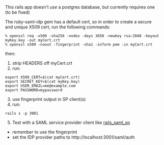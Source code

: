 This rails app doesn't *use* a postgres database, but currently requires one (to be fixed)

The ruby-saml-idp gem has a default cert, so in order to create a
secure and unique X509 cert, run the following commands:
~~~~
% openssl req -x509 -sha256 -nodes -days 3650 -newkey rsa:2048 -keyout myKey.key -out myCert.crt
% openssl x509 -noout -fingerprint -sha1 -inform pem -in myCert.crt
~~~~
then:
1. strip HEADERS off myCert.crt
2. run:
~~~~
export X509_CERT=$(cat myCert.crt)
export SECRET_KEY=$(cat myKey.key)
export USER_EMAIL=me@example.com
export PASSWORD=mypassword
~~~~
3. use fingerprint output in SP client(s)
4. run:
~~~~
rails s -p 3001
~~~~
5. Test with a SAML service provider client like [rails_saml_sp](https://github.com/johncallahan/rails-saml-sp)
* remember to use the fingerprint
* set the IDP provider paths to http://localhost:3001/saml/auth
